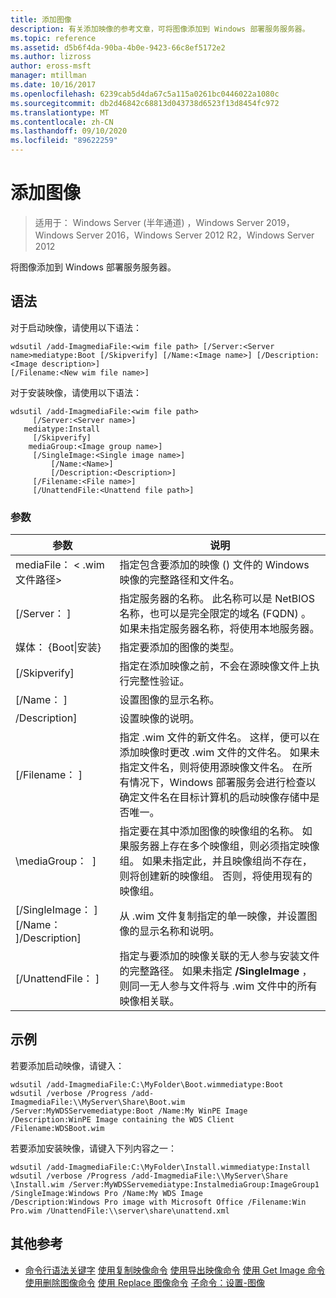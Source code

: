 ```yaml
---
title: 添加图像
description: 有关添加映像的参考文章，可将图像添加到 Windows 部署服务服务器。
ms.topic: reference
ms.assetid: d5b6f4da-90ba-4b0e-9423-66c8ef5172e2
ms.author: lizross
author: eross-msft
manager: mtillman
ms.date: 10/16/2017
ms.openlocfilehash: 6239cab5d4da67c5a115a0261bc0446022a1080c
ms.sourcegitcommit: db2d46842c68813d043738d6523f13d8454fc972
ms.translationtype: MT
ms.contentlocale: zh-CN
ms.lasthandoff: 09/10/2020
ms.locfileid: "89622259"
---
```

# <a name="add-image"></a>添加图像

> 适用于： Windows Server (半年通道) ，Windows Server 2019，Windows Server 2016，Windows Server 2012 R2，Windows Server 2012

将图像添加到 Windows 部署服务服务器。

## <a name="syntax"></a>语法
对于启动映像，请使用以下语法：
```
wdsutil /add-ImagmediaFile:<wim file path> [/Server:<Server name>mediatype:Boot [/Skipverify] [/Name:<Image name>] [/Description:<Image description>]
[/Filename:<New wim file name>]
```
对于安装映像，请使用以下语法：
```
wdsutil /add-ImagmediaFile:<wim file path>
     [/Server:<Server name>]
   mediatype:Install
     [/Skipverify]
    mediaGroup:<Image group name>]
     [/SingleImage:<Single image name>]
         [/Name:<Name>]
         [/Description:<Description>]
     [/Filename:<File name>]
     [/UnattendFile:<Unattend file path>]
```
### <a name="parameters"></a>参数
|参数|说明|
|-------|--------|
mediaFile： < .wim 文件路径>|指定包含要添加的映像 () 文件的 Windows 映像的完整路径和文件名。|
|[/Server： <Server name> ]|指定服务器的名称。 此名称可以是 NetBIOS 名称，也可以是完全限定的域名 (FQDN) 。 如果未指定服务器名称，将使用本地服务器。|
媒体： {Boot&#124;安装}|指定要添加的图像的类型。|
|[/Skipverify]|指定在添加映像之前，不会在源映像文件上执行完整性验证。|
|[/Name： <Name> ]|设置图像的显示名称。|
|/Description<Description>]|设置映像的说明。|
|[/Filename： <Filename> ]|指定 .wim 文件的新文件名。 这样，便可以在添加映像时更改 .wim 文件的文件名。 如果未指定文件名，则将使用源映像文件名。 在所有情况下，Windows 部署服务会进行检查以确定文件名在目标计算机的启动映像存储中是否唯一。|
|\mediaGroup： <Image group name> ]|指定要在其中添加图像的映像组的名称。 如果服务器上存在多个映像组，则必须指定映像组。 如果未指定此，并且映像组尚不存在，则将创建新的映像组。 否则，将使用现有的映像组。|
|[/SingleImage： <Single image name> ][/Name： <Name> ]/Description<Description>]|从 .wim 文件复制指定的单一映像，并设置图像的显示名称和说明。|
|[/UnattendFile： <Unattend file path> ]|指定与要添加的映像关联的无人参与安装文件的完整路径。 如果未指定 **/SingleImage** ，则同一无人参与文件将与 .wim 文件中的所有映像相关联。|
## <a name="examples"></a>示例
若要添加启动映像，请键入：
```
wdsutil /add-ImagmediaFile:C:\MyFolder\Boot.wimmediatype:Boot
wdsutil /verbose /Progress /add-ImagmediaFile:\\MyServer\Share\Boot.wim /Server:MyWDSServemediatype:Boot /Name:My WinPE Image
/Description:WinPE Image containing the WDS Client /Filename:WDSBoot.wim
```
若要添加安装映像，请键入下列内容之一：
```
wdsutil /add-ImagmediaFile:C:\MyFolder\Install.wimmediatype:Install
wdsutil /verbose /Progress /add-ImagmediaFile:\\MyServer\Share \Install.wim /Server:MyWDSServemediatype:InstalmediaGroup:ImageGroup1
/SingleImage:Windows Pro /Name:My WDS Image
/Description:Windows Pro image with Microsoft Office /Filename:Win Pro.wim /UnattendFile:\\server\share\unattend.xml
```
## <a name="additional-references"></a>其他参考
- [命令行语法关键字](command-line-syntax-key.md) 
[使用复制映像命令](using-the-copy-image-command.md) 
[使用导出映像命令](using-the-export-image-command.md) 
[使用 Get Image 命令](using-the-get-image-command.md) 
[使用删除图像命令](using-the-remove-image-command.md) 
[使用 Replace 图像命令](using-the-replace-image-command.md) 
[子命令：设置-图像](subcommand-set-image.md)
